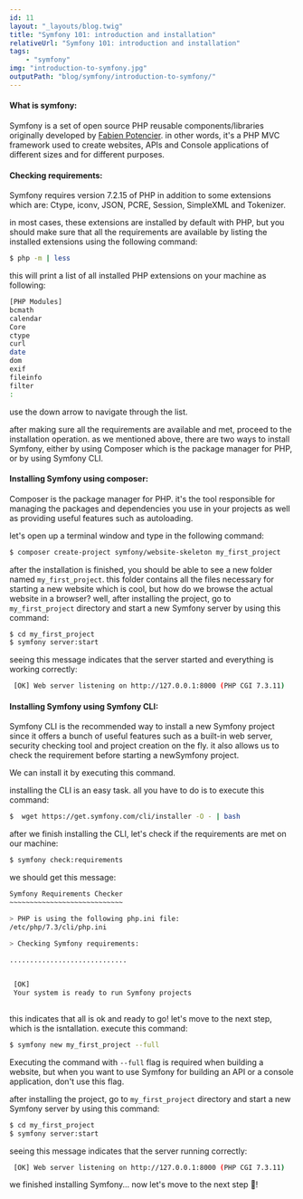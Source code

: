 ```yaml
---
id: 11
layout: "_layouts/blog.twig"
title: "Symfony 101: introduction and installation"
relativeUrl: "Symfony 101: introduction and installation"
tags: 
    - "symfony"
img: "introduction-to-symfony.jpg"  
outputPath: "blog/symfony/introduction-to-symfony/"
---
```


#### What is symfony:

Symfony is a set of open source PHP reusable components/libraries originally developed by [Fabien Potencier](https://twitter.com/fabpot). 
in other words, it's a PHP MVC framework used to create websites, APIs and Console applications of different sizes and for different purposes.

#### Checking requirements:

Symfony requires version 7.2.15 of PHP in addition to some extensions which are: Ctype, iconv, JSON, PCRE, Session, SimpleXML and Tokenizer.

in most cases, these extensions are installed by default with PHP, but you should make sure that all the requirements are available by listing the installed extensions using the following command:

```bash
$ php -m | less 
```
this will print a list of all installed PHP extensions on your machine as following:

```bash
[PHP Modules]
bcmath
calendar
Core
ctype
curl
date
dom
exif
fileinfo
filter
:
```
use the down arrow to navigate through the list.

after making sure all the requirements are available and met, proceed to the installation operation. as we mentioned above, there are two ways to install Symfony, either by using Composer which is the package manager for PHP, or by using Symfony CLI.

#### Installing Symfony using composer:

Composer is the package manager for PHP. it's the tool responsible for managing the packages and dependencies you use in your projects as well as providing useful features such as autoloading.

let's open up a terminal window and type in the following command:

```bash
$ composer create-project symfony/website-skeleton my_first_project
```

after the installation is finished, you should be able to see a new folder named `my_first_project`. 
this folder contains all the files necessary for starting a new website which is cool, but how do we browse the actual website in a browser? well, after installing the project, go to `my_first_project` directory and start a new Symfony server by using this command:

```bash
$ cd my_first_project
$ symfony server:start
```
seeing this message indicates that the server started and everything is working correctly:
 
```bash                                                                                         
 [OK] Web server listening on http://127.0.0.1:8000 (PHP CGI 7.3.11)
```

#### Installing Symfony using Symfony CLI:

Symfony CLI is the recommended way to install a new Symfony project since it offers a bunch of useful features such as a built-in web server, security checking tool and project creation on the fly. it also allows us to check the requirement before starting a newSymfony project.

We can install it by executing this command.

installing the CLI is an easy task. all you have to do is to execute this command:
```bash
$  wget https://get.symfony.com/cli/installer -O - | bash 
```
after we finish installing the CLI, let's check if the requirements are met on our machine:

```bash
$ symfony check:requirements
``` 
we should get this message:

```bash
Symfony Requirements Checker
~~~~~~~~~~~~~~~~~~~~~~~~~~~~

> PHP is using the following php.ini file:
/etc/php/7.3/cli/php.ini

> Checking Symfony requirements:

.............................

                                              
 [OK]                                         
 Your system is ready to run Symfony projects 
                                              
```
this indicates that all is ok and ready to go! let's move to the next step, which is the isntallation.  execute this command:

```bash
$ symfony new my_first_project --full
``` 
Executing the command with `--full` flag is required when building a website, but when you want to use Symfony for building an API or a console application, don't use this flag.

after installing the project, go to `my_first_project` directory and start a new Symfony server by using this command:

```bash
$ cd my_first_project
$ symfony server:start
```
seeing this message indicates that the server running correctly:
 
```bash                                                    
 [OK] Web server listening on http://127.0.0.1:8000 (PHP CGI 7.3.11)
```
we finished installing Symfony... now let's move to the next step 🤩!  